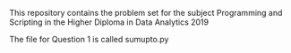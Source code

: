 This repository contains the problem set for the subject Programming and Scripting in the Higher Diploma in Data Analytics 2019

The file for Question 1 is called sumupto.py
